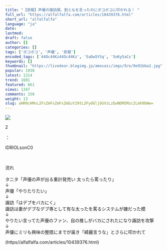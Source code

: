 ```yaml
---
title: "【悲報】声優の諏訪順、割となを言ったのにボコボコに叩かれる！ "
full_url: "https://alfalfalfa.com/articles/10439376.html"
short_url: "alfalfalfa"
language: "ja"
date: 
lastmod: 
draft: false
author: []
categories: []
tags: ['ボコボコ', '声優', '悲報']
encoded_tags: ['44Oc44Kz44Oc44Kz', '5aOw5YSq', '5oKy5aCx']
keywords: []
thumbnail: "https://livedoor.blogimg.jp/amosaic/imgs/9/e/9e91bba2.jpg"
popular: 1930
latest: 1214
trend: 1601
featured: 661
views: 1347
comments: 158
weight: 13
slug: aHR0cHMvL2FsZmFsZmFsZmEuY29tL2FydGljbGVzLzEwNDM5Mzc2Lmh0bWw=
---
```


![](https://livedoor.blogimg.jp/amosaic/imgs/9/e/9e91bba2.jpg)

<div><p class='res_info'><p class='res_num'>2</p>：<p class='res_name'></p><p class='res_matome'><p class='res_id'>IDRIOLsonC0</p></p></p><br> <p class='res_body'>流れ<br> <br> タニタ「声優の声が出る重計発売い 太ったら罵ったり」<br> ↓<br> 声優「やりたりたい」<br> ↓<br> 諏訪「はデブをバカにく」<br> 諏訪は妻がデブなデブ専として有な太ったを罵るシステムが嫌だった模<br> ↓<br> やりたい言ってた声優のファン、自の推しがバカにされたになり諏訪を攻撃<br> ↓<br> 声優にミリも興味の整隈にまでが届き「綺麗言うな」とさらに叩かれて</p></div>

(https//alfalfalfa.com/articles/10439376.html)
